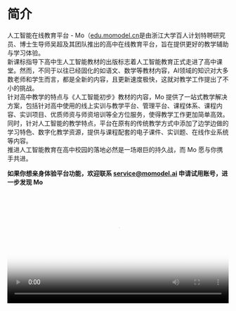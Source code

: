 # 简介

人工智能在线教育平台 - Mo（[edu.momodel.cn](https://edu.momodel.cn)是由浙江大学百人计划特聘研究员、博士生导师吴超及其团队推出的高中在线教育平台，旨在提供更好的教学辅助与学习体验。  
新课标指导下高中生人工智能教材的出版标志着人工智能教育正式走进了高中课堂。然而，不同于以往已经固化的如语文、数学等教材内容，AI领域的知识对大多数老师和学生而言，都是全新的内容，且更新速度极快，这就对教学工作提出了不小的挑战。  
针对高中教学的特点与《人工智能初步》教材的内容，Mo 提供了一站式教学解决方案，包括针对高中使用的线上实训与教学平台、管理平台、课程体系、课程内容、实训项目、优质师资与师资培训等全方位服务，使得教学工作更加简单高效。  
同时，针对人工智能的教学特点，平台在原有的传统教学方式中添加了边学边做的学习特色、数字化教学资源，提供与课程配套的电子课件、实训题、在线作业系统等内容。  
推进人工智能教育在高中校园的落地必然是一场艰巨的持久战，而 Mo 愿与你携手共进。  

**如果你想亲身体验平台功能，欢迎联系 [service@momodel.ai](service@momodel.ai) 申请试用账号，进一步发现 Mo**

<video src="https://files.momodel.cn/Mo_Box_edu_version_tutorial.mp4" controls="controls" poster="http://mo-imgs.momodel.cn/HomePage/cover.png" style="width: 100%;"></video>

